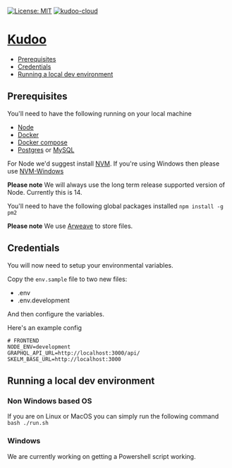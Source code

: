 [![License: MIT](https://img.shields.io/badge/License-MIT-yellow.svg)](https://opensource.org/licenses/MIT)
[![kudoo-cloud](https://circleci.com/gh/kudoo-cloud>/kudoo.svg?style=svg)]()

# [Kudoo](https://kudoo.io)
 
  - [Prerequisites](#prerequisites)
  - [Credentials](#credentials)
  - [Running a local dev environment](#running-a-local-dev-environment)

## Prerequisites
You'll need to have the following running on your local machine
* [Node](https://nodejs.org/en/)
* [Docker](https://www.docker.com/)
* [Docker compose](https://docs.docker.com/compose/)
* [Postgres](https://www.postgresql.org/) or [MySQL](https://www.mysql.com/)

For Node we'd suggest install [NVM](https://github.com/nvm-sh/nvm). If you're using Windows then please use [NVM-Windows](https://github.com/coreybutler/nvm-windows)

**Please note** We will always use the long term release supported version of Node. Currently this is 14.

You'll need to have the following global packages installed
`npm install -g pm2`

**Please note** We use [Arweave](https://www.arweave.org/) to store files.
 
## Credentials
You will now need to setup your environmental variables.


Copy the `env.sample` file to two new files:
* .env
* .env.development

And then configure the variables.

Here's an example config
```.env
# FRONTEND
NODE_ENV=development
GRAPHQL_API_URL=http://localhost:3000/api/
SKELM_BASE_URL=http://localhost:3000
```

## Running a local dev environment
### Non Windows based OS
If you are on Linux or MacOS you can simply run the following command
`bash ./run.sh`

### Windows
We are currently working on getting a Powershell script working.